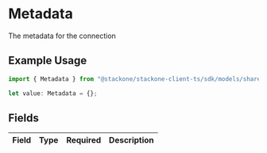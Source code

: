 # Metadata

The metadata for the connection

## Example Usage

```typescript
import { Metadata } from "@stackone/stackone-client-ts/sdk/models/shared";

let value: Metadata = {};
```

## Fields

| Field       | Type        | Required    | Description |
| ----------- | ----------- | ----------- | ----------- |